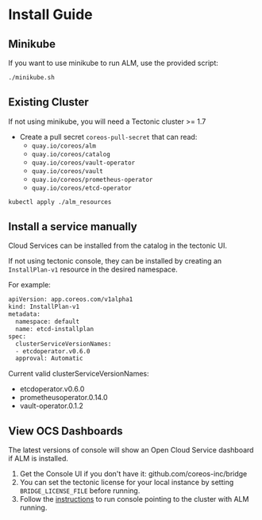 # Install Guide

## Minikube

If you want to use minikube to run ALM, use the provided script:

```sh
./minikube.sh
```

## Existing Cluster 

If not using minikube, you will need a Tectonic cluster >= 1.7

* Create a pull secret `coreos-pull-secret` that can read:
  * `quay.io/coreos/alm`
  * `quay.io/coreos/catalog`
  * `quay.io/coreos/vault-operator`
  * `quay.io/coreos/vault`
  * `quay.io/coreos/prometheus-operator`
  * `quay.io/coreos/etcd-operator`

```bash
kubectl apply ./alm_resources
```

## Install a service manually

Cloud Services can be installed from the catalog in the tectonic UI.

If not using tectonic console, they can be installed by creating an `InstallPlan-v1` resource in the desired namespace.

For example:

```bash
apiVersion: app.coreos.com/v1alpha1
kind: InstallPlan-v1
metadata:
  namespace: default
  name: etcd-installplan
spec:
  clusterServiceVersionNames:
  - etcdoperator.v0.6.0
  approval: Automatic
```

Current valid clusterServiceVersionNames:

 * etcdoperator.v0.6.0
 * prometheusoperator.0.14.0
 * vault-operator.0.1.2
 
## View OCS Dashboards

The latest versions of console will show an Open Cloud Service dashboard if ALM is installed.

1. Get the Console UI if you don't have it: github.com/coreos-inc/bridge
2. You can set the tectonic license for your local instance by setting `BRIDGE_LICENSE_FILE` before running.
3. Follow the [instructions](https://github.com/coreos-inc/bridge#configure-the-application) to run console pointing to the cluster with ALM running.

